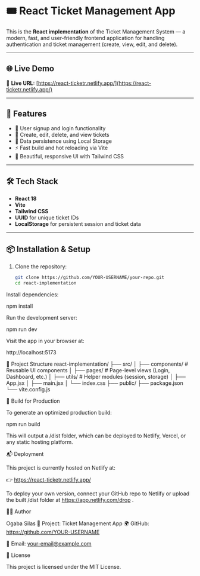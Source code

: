 # 🎟️ React Ticket Management App

This is the **React implementation** of the Ticket Management System — a modern, fast, and user-friendly frontend application for handling authentication and ticket management (create, view, edit, and delete).

---

## 🌐 Live Demo

🔗 **Live URL:** [https://react-ticketr.netlify.app/](https://react-ticketr.netlify.app/)

---

## 🚀 Features

- 🔐 User signup and login functionality  
- 🎫 Create, edit, delete, and view tickets  
- 💾 Data persistence using Local Storage  
- ⚡ Fast build and hot reloading via Vite  
- 🎨 Beautiful, responsive UI with Tailwind CSS  

---

## 🛠️ Tech Stack

- **React 18**
- **Vite**
- **Tailwind CSS**
- **UUID** for unique ticket IDs
- **LocalStorage** for persistent session and ticket data

---

## 📦 Installation & Setup

1. Clone the repository:
   ```bash
   git clone https://github.com/YOUR-USERNAME/your-repo.git
   cd react-implementation
Install dependencies:

npm install


Run the development server:

npm run dev


Visit the app in your browser at:

http://localhost:5173

🧱 Project Structure
react-implementation/
├── src/
│   ├── components/        # Reusable UI components
│   ├── pages/             # Page-level views (Login, Dashboard, etc.)
│   ├── utils/             # Helper modules (session, storage)
│   ├── App.jsx
│   ├── main.jsx
│   └── index.css
├── public/
├── package.json
└── vite.config.js

🔧 Build for Production

To generate an optimized production build:

npm run build


This will output a /dist folder, which can be deployed to Netlify, Vercel, or any static hosting platform.

📬 Deployment

This project is currently hosted on Netlify at:

👉 https://react-ticketr.netlify.app/

To deploy your own version, connect your GitHub repo to Netlify
 or upload the built /dist folder at https://app.netlify.com/drop
.

👨‍💻 Author

Ogaba Silas
💼 Project: Ticket Management App
🌍 GitHub: https://github.com/YOUR-USERNAME

📧 Email: your-email@example.com

📝 License

This project is licensed under the MIT License.
